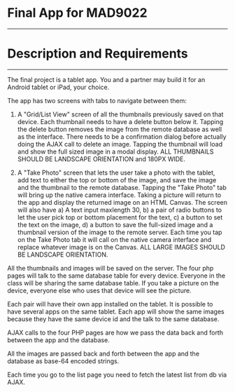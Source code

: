 # Final App for MAD9022

****************************
# Description and Requirements
****************************

The final project is a tablet app. You and a partner may build it for an Android tablet or iPad, your choice.

The app has two screens with tabs to navigate between them:

1. A "Grid/List View" screen of all the thumbnails previously saved on that device. Each thumbnail needs to have a delete button below it. Tapping the delete button removes the image from the remote database as well as the interface. There needs to be a confirmation dialog before actually doing the AJAX call to delete an image. Tapping the thumbnail will load and show the full sized image in a modal display. ALL THUMBNAILS SHOULD BE LANDSCAPE ORIENTATION and 180PX WIDE.

2. A "Take Photo" screen that lets the user take a photo with the tablet, add text to either the top or bottom of the image, and save the image and the thumbnail to the remote database. Tapping the "Take Photo" tab will bring up the native camera interface. Taking a picture will return to the app and display the returned image on an HTML Canvas. The screen will also have a) A text input maxlength 30, b) a pair of radio buttons to let the user pick top or bottom placement for the text, c) a button to set the text on the image, d) a button to save the full-sized image and a thumbnail version of the image to the remote server. Each time you tap on the Take Photo tab it will call on the native camera interface and replace whatever image is on the Canvas. ALL LARGE IMAGES SHOULD BE LANDSCAPE ORIENTATION.

All the thumbnails and images will be saved on the server. The four php pages will talk to the same database table for every device. Everyone in the class will be sharing the same database table. If you take a picture on the device, everyone else who uses that device will see the picture.

Each pair will have their own app installed on the tablet. It is possible to have several apps on the same tablet. Each app will show the same images because they have the same device id and the talk to the same database.

AJAX calls to the four PHP pages are how we pass the data back and forth between the app and the database.

All the images are passed back and forth between the app and the database as base-64 encoded strings.

Each time you go to the list page you need to fetch the latest list from db via AJAX.